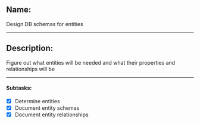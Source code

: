 ## Name: 
Design DB schemas for entities

---
## Description:
Figure out what entities will be needed and what their properties and relationships will be

---
#### Subtasks:
- [x] Determine entities
- [x] Document entity schemas
- [x] Document entity relationships
